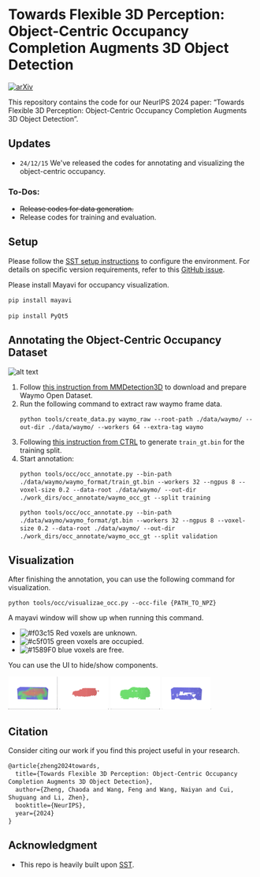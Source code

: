 # Towards Flexible 3D Perception: Object-Centric Occupancy Completion Augments 3D Object Detection
[![arXiv](https://img.shields.io/badge/arXiv-2412.05154-b31b1b.svg)](https://arxiv.org/abs/2412.05154)


This repository contains the code for our NeurIPS 2024 paper: “Towards Flexible 3D Perception: Object-Centric Occupancy Completion Augments 3D Object Detection”.

## Updates
- `24/12/15` We've released the codes for annotating and visualizing the object-centric occupancy.



### To-Dos:
+	~~Release codes for data generation.~~
+	Release codes for training and evaluation.

## Setup
Please follow the [SST setup instructions](https://github.com/tusen-ai/SST/blob/main/docs/overall_instructions.md) to configure the environment.
For details on specific version requirements, refer to this [GitHub issue](https://github.com/tusen-ai/SST/issues/117#issuecomment-1608827756).

Please install Mayavi for occupancy visualization.

```
pip install mayavi

pip install PyQt5
```

## Annotating the Object-Centric Occupancy Dataset
![alt text](./figures/gt_vis.png)

1. Follow [this instruction from MMDetection3D](https://mmdetection3d.readthedocs.io/en/v0.15.0/data_preparation.html#waymo) to download and prepare Waymo Open Dataset.
2. Run the following command to extract raw waymo frame data.
	```
	python tools/create_data.py waymo_raw --root-path ./data/waymo/ --out-dir ./data/waymo/ --workers 64 --extra-tag waymo
	```
3. Following [this instruction from CTRL](https://github.com/tusen-ai/SST/blob/main/docs/CTRL_instructions.md#step-1-generate-train_gtbin-once-for-all-waymo-bin-format) to generate `train_gt.bin` for the training split.
4. Start annotation:
	```
	python tools/occ/occ_annotate.py --bin-path ./data/waymo/waymo_format/train_gt.bin --workers 32 --ngpus 8 --voxel-size 0.2 --data-root ./data/waymo/ --out-dir ./work_dirs/occ_annotate/waymo_occ_gt --split training
	```
	```
	python tools/occ/occ_annotate.py --bin-path ./data/waymo/waymo_format/gt.bin --workers 32 --ngpus 8 --voxel-size 0.2 --data-root ./data/waymo/ --out-dir ./work_dirs/occ_annotate/waymo_occ_gt --split validation
	```
## Visualization
After finishing the annotation, you can use the following command for visualization.
```
python tools/occ/visualizae_occ.py --occ-file {PATH_TO_NPZ}
``` 

A mayavi window will show up when running this command. 
- ![#f03c15](https://placehold.co/15x15/f03c15/f03c15.png) Red voxels are unknown.
- ![#c5f015](https://placehold.co/15x15/c5f015/c5f015.png) green voxels are occupied.
- ![#1589F0](https://placehold.co/15x15/1589F0/1589F0.png) blue voxels are free.

You can use the UI to hide/show components.  

<p float="left">
  <img src="./figures/mayavi_vis.png" width="100" />
  <img src="./figures/mayavi_vis_unknown.png" width="100" /> 
  <img src="./figures/mayavi_vis_occupied.png" width="100" />
  <img src="./figures/mayavi_vis_free.png" width="100" />
</p>

## Citation
Consider citing our work if you find this project useful in your research.
```
@article{zheng2024towards,
  title={Towards Flexible 3D Perception: Object-Centric Occupancy Completion Augments 3D Object Detection},
  author={Zheng, Chaoda and Wang, Feng and Wang, Naiyan and Cui, Shuguang and Li, Zhen},
  booktitle={NeurIPS},
  year={2024}
}
```

## Acknowledgment
+ This repo is heavily built upon [SST](https://github.com/tusen-ai/SST).


